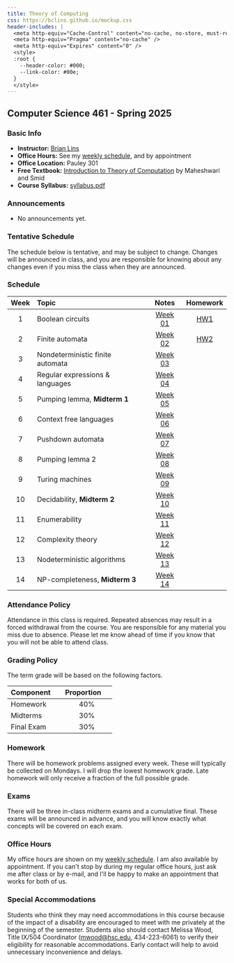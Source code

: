 ```yaml
---
title: Theory of Computing
css: https://bclins.github.io/mockup.css
header-includes: |
  <meta http-equiv="Cache-Control" content="no-cache, no-store, must-revalidate" />
  <meta http-equiv="Pragma" content="no-cache" />
  <meta http-equiv="Expires" content="0" />
  <style>
  :root {
    --header-color:	#000;
    --link-color: #00e;
  }
  </style>
---
```


## Computer Science 461 - Spring 2025

### Basic Info

* **Instructor:** [Brian Lins](http://people.hsc.edu/faculty-staff/blins/) 
* **Office Hours:** See my [weekly schedule](http://people.hsc.edu/faculty-staff/blins/), and by appointment
* **Office Location:** Pauley 301
* **Free Textbook:** [Introduction to Theory of Computation](https://cglab.ca/~michiel/TheoryOfComputation/TheoryOfComputation.pdf) by Maheshwari and Smid 
* **Course Syllabus:** [syllabus.pdf](syllabus.pdf)


### Announcements

* No announcements yet. 

### Tentative Schedule

The schedule below is tentative, and may be subject to change. Changes will be announced in class, and you are responsible for knowing about any changes even if you miss the class when they are announced. 

### Schedule 

Week | Topic                      | Notes | Homework 
:---:|:---------------------------|:-----:|:--------:
1  | Boolean circuits                                     | [Week 01](notes.html#week-1-notes)  | [HW1](HW/HW1.pdf)
2  | Finite automata                                      | [Week 02](notes.html#week-2-notes)  | [HW2](HW/HW2.pdf)
3  | Nondeterministic finite automata                     | [Week 03](notes.html#week-3-notes)  | 
4  | Regular expressions & languages                      | [Week 04](notes.html#week-4-notes)  | 
5  | Pumping lemma, **Midterm 1**                         | [Week 05](notes.html#week-5-notes)  |
6  | Context free languages                               | [Week 06](notes.html#week-6-notes)  | 
7  | Pushdown automata                                    | [Week 07](notes.html#week-7-notes)  | 
8  | Pumping lemma 2                                      | [Week 08](notes.html#week-8-notes)  | 
9  | Turing machines                                      | [Week 09](notes.html#week-9-notes)  | 
10 | Decidability, **Midterm 2**                          | [Week 10](notes.html#week-10-notes) | 
11 | Enumerability                                        | [Week 11](notes.html#week-11-notes) | 
12 | Complexity theory                                    | [Week 12](notes.html#week-12-notes) | 
13 | Nodeterministic algorithms                           | [Week 13](notes.html#week-13-notes) | 
14 | NP-completeness, **Midterm 3**                       | [Week 14](notes.html#week-14-notes) | 


### Attendance Policy

Attendance in this class is required. Repeated absences may result in a forced withdrawal from the course. You are responsible for any material you miss due to absence. Please let me know ahead of time if you know that you will not be able to attend class.

### Grading Policy

The term grade will be based on the following factors.

| Component &nbsp; &nbsp;  | Proportion  &nbsp; &nbsp;|
| :--- | :---: |
| Homework | 40% | 
| Midterms | 30% |
| Final Exam | 30% |  

### Homework

There will be homework problems assigned every week. These will typically be collected on Mondays. I will drop the lowest homework grade. Late homework will only receive a fraction of the full possible grade. 

### Exams

There will be three in-class midterm exams and a cumulative final. These exams will be announced in advance, and you will know exactly what concepts will be covered on each exam.  


### Office Hours

My office hours are shown on my [weekly schedule](http://people.hsc.edu/faculty-staff/blins/).  I am also available by appointment. If you can't stop by during my regular office hours, just ask me after class or by e-mail, and I'll be happy to make an appointment that works for both of us.  


### Special Accommodations

Students who think they may need accommodations in this course because of the impact of a disability are encouraged to meet with me privately at the beginning of the semester. Students also should contact Melissa Wood, Title IX/504 Coordinator (mwood@hsc.edu, 434-223-6061) to verify their eligibility for reasonable accommodations. Early contact will help to avoid unnecessary inconvenience and delays.




<br>
<br>
<br>
<br>
<br>
<br>
<br>
<br>
